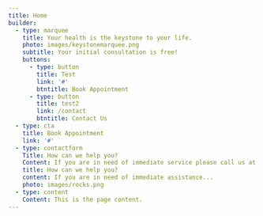 ```yaml
---
title: Home
builder:
  - type: marquee
    title: Your health is the keystone to your life.
    photo: images/keystonemarquee.png
    subtitle: Your initial consultation is free!
    buttons:
      - type: button
        title: Test
        link: '#'
        btntitle: Book Appointment
      - type: button
        title: test2
        link: /contact
        btntitle: Contact Us
  - type: cta
    title: Book Appointment
    link: '#'
  - type: contactform
    Title: How can we help you?
    Content: If you are in need of immediate service please call us at (919) 896-8715.
    title: How can we help you?
    content: If you are in need of immediate assistance...
    photo: images/rocks.png
  - type: content
    Content: This is the page content.
---
```

